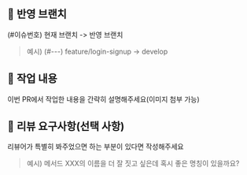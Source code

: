 ## 🔗 반영 브랜치

(#이슈번호) 현재 브랜치 -> 반영 브랜치

> 예시) (#---) feature/login-signup -> develop

## 📝 작업 내용

이번 PR에서 작업한 내용을 간략히 설명해주세요(이미지 첨부 가능)

## 💬 리뷰 요구사항(선택 사항)

리뷰어가 특별히 봐주었으면 하는 부분이 있다면 작성해주세요

> 예시) 메서드 XXX의 이름을 더 잘 짓고 싶은데 혹시 좋은 명칭이 있을까요?